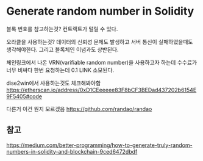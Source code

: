 #  Generate random number in Solidity 



블록 번호를 참고하는것?
컨트랙트가 털릴 수 있다.



오라클을 사용하는것?
데이터의 신뢰성 문제도 발생하고 서버 통신이 실패하였을때도 생각해야한다. 
그리고 블록체인 이념과도 상반된다.

체인링크에서 나온 VRN(varifiable random number)을 사용하고자 하는데 수수료가 너무 비싸다
한번 요청하는데 0.1 LINK 소모된다.  



dise2win에서 사용하는것도 체크해봐야함
https://etherscan.io/address/0xD1CEeeeee83F8bCF3BEDad437202b6154E9F5405#code



다른거 이건 뭔지 모르겠음
https://github.com/randao/randao



## 참고

https://medium.com/better-programming/how-to-generate-truly-random-numbers-in-solidity-and-blockchain-9ced6472dbdf